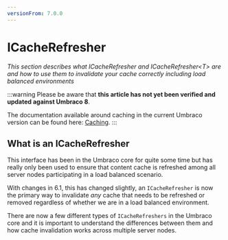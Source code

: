 ```yaml
---
versionFrom: 7.0.0
---
```


# ICacheRefresher

_This section describes what ICacheRefresher and ICacheRefresher&lt;T&gt; are and how to use them to invalidate your cache correctly including load balanced environments_

:::warning
Please be aware that **this article has not yet been verified and updated against Umbraco 8**.

The documentation available around caching in the current Umbraco version can be found here: [Caching](../../Cache).
:::

## What is an ICacheRefresher

This interface has been in the Umbraco core for quite some time but has really only been used to ensure that content cache is refreshed among all server nodes participating in a load balanced scenario.

With changes in 6.1, this has changed slightly, an `ICacheRefresher` is now the primary way to invalidate *any* cache that needs to be refreshed or removed regardless of whether we are in a load balanced environment.

There are now a few different types of `ICacheRefreshers` in the Umbraco core and it is important to understand the differences between them and how cache invalidation works across multiple server nodes.
